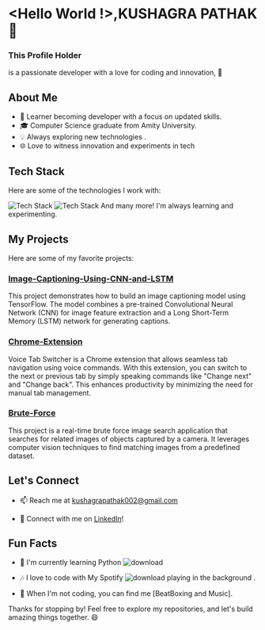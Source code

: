 # <Hello World !>,KUSHAGRA PATHAK 👋


### This Profile Holder
is a passionate developer with a love for coding and innovation, 🚀

## About Me

- 🌟 Learner becoming developer with a focus on updated skills.
- 🎓 Computer Science graduate from Amity University.
- 💡 Always exploring new technologies .
- 🌐 Love to witness innovation and experiments in tech

## Tech Stack

Here are some of the technologies I work with:

![Tech Stack](https://img.shields.io/badge/-Python-yellowgreen?style=flat&logo=python)
![Tech Stack](https://img.shields.io/badge/C++-%3Ccolor%3E?style=for-the-badge&logo=c%2B%2B&logoColor=white)
And many more! I'm always learning and experimenting.

## My Projects

Here are some of my favorite projects:

### [Image-Captioning-Using-CNN-and-LSTM](https://github.com/IcodeG00D/Image-Captioning-Using-CNN-and-LSTM.git)

This project demonstrates how to build an image captioning model using TensorFlow. The model combines a pre-trained Convolutional Neural Network (CNN) for image feature extraction and a Long Short-Term Memory (LSTM) network for generating captions.

### [Chrome-Extension](https://github.com/IcodeG00D/Chrome-Extension.git)

Voice Tab Switcher is a Chrome extension that allows seamless tab navigation using voice commands. With this extension, you can switch to the next or previous tab by simply speaking commands like "Change next" and "Change back". This enhances productivity by minimizing the need for manual tab management.

### [Brute-Force](https://github.com/IcodeG00D/Brute-Force.git)
This project is a real-time brute force image search application that searches for related images of objects captured by a camera. It leverages computer vision techniques to find matching images from a predefined dataset.

## Let's Connect

- 📫 Reach me at [kushagrapathak002@gmail.com](mailto:kushagrapathak002@gmail.com)

- 💬 Connect with me on [LinkedIn](https://www.linkedin.com/in/kushagra-pathak-8b6390252/)!

## Fun Facts

- 🌱 I'm currently learning Python  ![download](https://o.remove.bg/downloads/e5e213da-9b47-4261-8d36-41492d536a35/269034074-0462ca21-c22e-47a7-8487-3e98794c7e50-removebg-preview.png)


- 🎶 I love to code with My Spotify  ![download](https://github.com/IcodeG00D/IcodeG00D/assets/131690273/a4f3b72d-8d87-4cd1-a3a9-f9f9c1a364bd) 
 playing in the background .



- 🌄 When I'm not coding, you can find me [BeatBoxing and Music].

Thanks for stopping by! Feel free to explore my repositories, and let's build amazing things together. 😄
